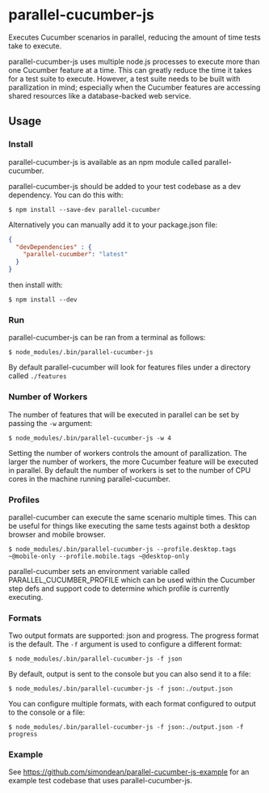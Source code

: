 # parallel-cucumber-js

Executes Cucumber scenarios in parallel, reducing the amount of time tests take to execute.

parallel-cucumber-js uses multiple node.js processes to execute more than one Cucumber feature at a time.  This can
greatly reduce the time it takes for a test suite to execute.  However, a test suite needs to be built with
parallization in mind; especially when the Cucumber features are accessing shared resources like a database-backed
web service.

## Usage

### Install

parallel-cucumber-js is available as an npm module called parallel-cucumber.

parallel-cucumber-js should be added to your test codebase as a dev dependency.  You can do this with:

``` shell
$ npm install --save-dev parallel-cucumber
```

Alternatively you can manually add it to your package.json file:

``` json
{
  "devDependencies" : {
    "parallel-cucumber": "latest"
  }
}
```

then install with:

``` shell
$ npm install --dev
```

### Run

parallel-cucumber-js can be ran from a terminal as follows:

``` shell
$ node_modules/.bin/parallel-cucumber-js
```

By default parallel-cucumber will look for features files under a directory called `./features`

### Number of Workers

The number of features that will be executed in parallel can be set by passing the `-w` argument:

``` shell
$ node_modules/.bin/parallel-cucumber-js -w 4
```

Setting the number of workers controls the amount of parallization.  The larger the number of workers, the more
Cucumber feature will be executed in parallel.  By default the number of workers is set to the number of CPU cores in
the machine running parallel-cucumber.

### Profiles

parallel-cucumber can execute the same scenario multiple times.  This can be useful for things like executing the same
tests against both a desktop browser and mobile browser.

``` shell
$ node_modules/.bin/parallel-cucumber-js --profile.desktop.tags ~@mobile-only --profile.mobile.tags ~@desktop-only
```

parallel-cucumber sets an environment variable called PARALLEL_CUCUMBER_PROFILE which can be used within the
Cucumber step defs and support code to determine which profile is currently executing.

### Formats

Two output formats are supported: json and progress.  The progress format is the default.  The `-f` argument is used
to configure a different format:

``` shell
$ node_modules/.bin/parallel-cucumber-js -f json
```

By default, output is sent to the console but you can also send it to a file:

``` shell
$ node_modules/.bin/parallel-cucumber-js -f json:./output.json
```

You can configure multiple formats, with each format configured to output to the console or a file:

``` shell
$ node_modules/.bin/parallel-cucumber-js -f json:./output.json -f progress
```

### Example

See https://github.com/simondean/parallel-cucumber-js-example for an example
test codebase that uses parallel-cucumber-js.
